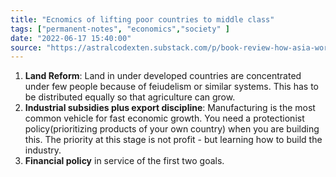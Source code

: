 ```yaml
---
title: "Ecnomics of lifting poor countries to middle class"
tags: ["permanent-notes", "economics","society" ]
date: "2022-06-17 15:40:00"
source: "https://astralcodexten.substack.com/p/book-review-how-asia-works?s=r"
---
```


1. **Land Reform**: Land in under developed countries are concentrated under few people because of feiudelism or similar systems. This has to be distributed equally so that agriculture can grow.
2. **Industrial subsidies plus export discipline**: Manufacturing is the most common vehicle for fast economic growth. You need a protectionist policy(prioritizing products of your own country) when you are building this. The priority at this stage is not profit - but learning how to build the industry.
3. **Financial policy** in service of the first two goals.